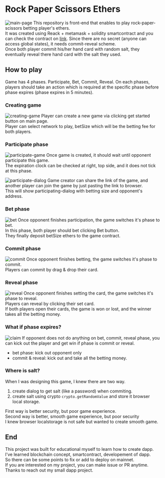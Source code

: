 # Rock Paper Scissors Ethers
![main-page](/doc/rps메인1.png)
This repository is front-end that enables to play rock-paper-scissors betting player's ethers. \
It was created using Reack + metamask + solidity smartcontract and you can check the contract on [link](https://github.com/aad3365/rock-paper-scissors-ethers-contract).
Since there are no secret (anyone can access global states), it needs commit-reveal scheme.\
Once both player commit his/her hand card with random salt, they eventually reveal there hand card with the salt they used.

## How to play
Game has 4 phases. Participate, Bet, Commit, Reveal. On each phases, players should take an action which is required at the specific phase before phase expires (phase expires in 5 minutes).

### Creating game
![creating-game](/doc/rps-메인2.png)
Player can create a new game via clicking get started button on main page. \
Player can select network to play, betSize which will be the betting fee for both players.

### Participate phase
![participate-game](/doc/rps-게임-participate.png)
Once game is created, it should wait until opponent participate this game. \
The expiration clock can be checked at right, top side, and it does not tick at this phase.

![participate-dialog](/doc/rps-게임참여.png)
Game creator can share the link of the game, and another player can join the game by just pasting the link to browser. \
This will show participating-dialog with betting size and opponent's address.

### Bet phase
![bet](/doc/rps-게임-bet.png)
Once opponent finishes participation, the game switches it's phase to bet. \
In this phase, both player should bet clicking Bet button. \
They finally deposit betSize ethers to the game contract.

### Commit phase
![commit](/doc/rps-게임-commit.png)
Once opponent finishes betting, the game switches it's phase to commit. \
Players can commit by drag & drop their card.

### Reveal phase
![reveal](/doc/rps-게임-reveal.png)
Once opponent finishes setting the card, the game switches it's phase to reveal. \
Players can reveal by clicking their set card. \
If both players open their cards, the game is won or lost, and the winner takes all the betting money.

### What if phase expires?
![claim](/doc/rps-게임-claim.png)
If opponent does not do anything on bet, commit, reveal phase, you can kick out the player and get win if phase is commit or reveal.

- bet phase: kick out opponent only
- commit & reveal: kick out and take all the betting money.

### Where is salt?
When I was designing this game, I knew there are two way.
1. create dialog to get salt (like a password) when commiting.
2. create salt using crypto `crypto.getRandomValue` and store it browser local storage.

First way is better security, but poor game experience. \
Second way is better, smooth game experience, but poor security \
I knew browser localstorage is not safe but wanted to create smooth game.

## End
This project was built for educational myself to learn how to create dapp. \
I've learned blockchain concept, smartcontract, developement of dapp. \
So there can be some points to fix or add to deploy on mainnet. \
If you are interested on my project, you can make issue or PR anytime. \
Thanks to reach out my small dapp project.
